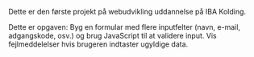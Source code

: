 Dette er den første projekt på webudvikling uddannelse på IBA Kolding. 

Dette er opgaven: 
Byg en formular med flere inputfelter (navn, e-mail, adgangskode, osv.) og brug JavaScript til at validere input. Vis fejlmeddelelser hvis brugeren indtaster ugyldige data.
